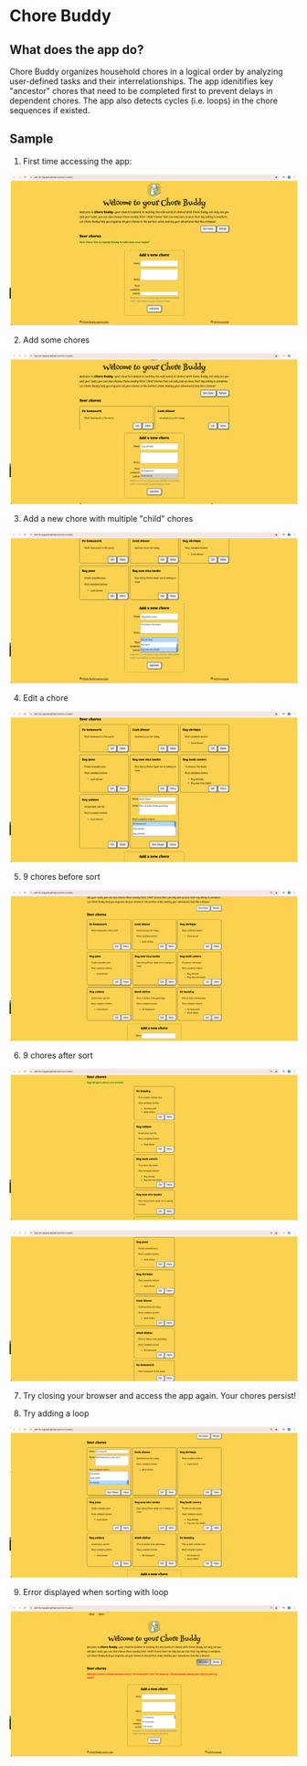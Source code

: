 # Chore Buddy

## What does the app do?
Chore Buddy organizes household chores in a logical order by analyzing user-defined tasks and their interrelationships. The app idenitifies key "ancestor" chores that need to be completed first to prevent delays in dependent chores. The app also detects cycles (i.e. loops) in the chore sequences if existed.


## Sample
1. First time accessing the app:

![First access](./images/first-access.png)

2. Add some chores

![Add a new chore](./images/add-new-chore.png)

3. Add a new chore with multiple "child" chores

![Add a new chore with multiple childs](./images/add-chore-multiple-select.png)

4. Edit a chore

![Edit a chore](./images/edit-chore.png)

5. 9 chores before sort

![Before sort](./images/before-sort.png)

6. 9 chores after sort

![After sort](./images/after-sort-1.png)

![After sort - continued](./images/after-sort-2.png)

7. Try closing your browser and access the app again. Your chores persist!

8. Try adding a loop

![Add loop chore](./images/add-loop.png)

9. Error displayed when sorting with loop

![Sort error](./images/sort-error.png)